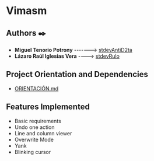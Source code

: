 # Vimasm

## Authors ✒️

- **Miguel Tenorio Potrony** -------> [stdevAntiD2ta](https://github.com/stdevAntiD2ta)
- **Lázaro Raúl Iglesias Vera** ----> [stdevRulo](https://github.com/stdevRulo)

## Project Orientation and Dependencies

- [ORIENTACIÓN.md](ORIENTACIÓN.md)

## Features Implemented

- Basic requirements
- Undo one action
- Line and column viewer
- Overwrite Mode
- Yank
- Blinking cursor
